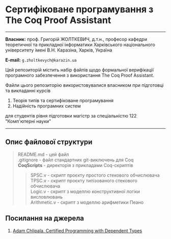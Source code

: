 # Сертифіковане програмування з The Coq Proof Assistant

---

**Власник:** проф. Григорій ЖОЛТКЕВИЧ, д.т.н., професор кафедри теоретичної та прикладної інформатики Харківського національного університету імені В.Н. Каразіна, Харків, Україна

**E-mail:** `g.zholtkevych@karazin.ua`



Цей репозиторій містить набір файлів щодо формальної верифікації програмного забезпечення з використання The Coq Proof Assistant.

Файли цього репозиторію використовувалися власником при підготовці та викладанні курсів

1. Теорія типів та сертифіковане програмування
1. Надійність програмних систем

для студентів рівня підготовки магістр за спеціальністю 122 "Комп'ютерні науки"

---

## Опис файлової структури

> README.md - цей файл </br>
> .gitignore - файл стандартних git-виключень для Coq <br/>
> **CoqScripts** - директорія з прикладами Coq-скриптів <br/>
>> SPSC.v - скрипт проєкту простого стекового обчислювача <br/>
>> TPSC.v - скрипт проєкту типізованого стекового обчислювача<br/>
>> Logic.v - скрипт з моделлю конструктивної логіки висловлювань<br/>
>> Arithmetic.v - скрипт з моделлю арифметики Пеано

## Посилання на джерела

1. [Adam Chlipala. Certified Programming with Dependent Types](http://adam.chlipala.net/cpdt/)
